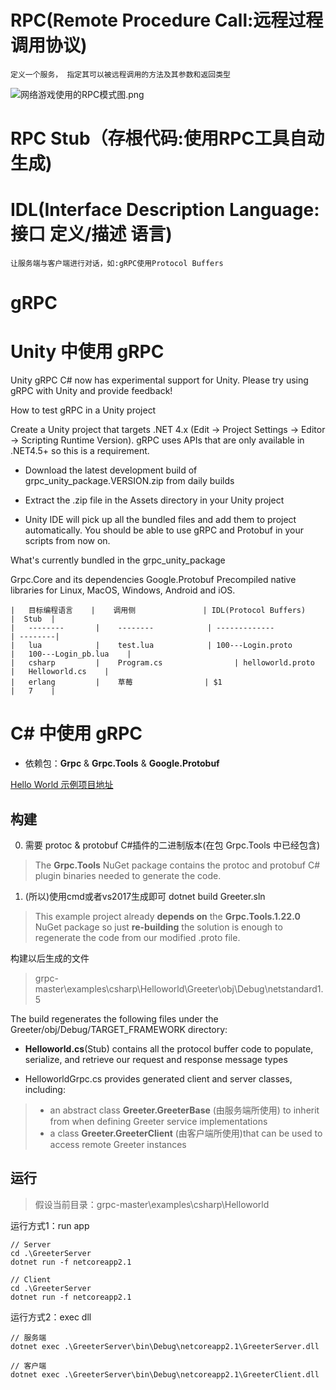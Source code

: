 
# RPC(Remote Procedure Call:远程过程调用协议)
    定义一个服务， 指定其可以被远程调用的方法及其参数和返回类型

![网络游戏使用的RPC模式图.png](https://i.loli.net/2019/07/09/5d2371326803b52124.png)

# RPC Stub（存根代码:使用RPC工具自动生成)

# IDL(Interface Description Language:接口 定义/描述 语言) 
    让服务端与客户端进行对话，如:gRPC使用Protocol Buffers
# gRPC

# Unity 中使用 gRPC
Unity
gRPC C# now has experimental support for Unity. Please try using gRPC with Unity and provide feedback!

How to test gRPC in a Unity project

Create a Unity project that targets .NET 4.x (Edit -> Project Settings -> Editor -> Scripting Runtime Version). gRPC uses APIs that are only available in .NET4.5+ so this is a requirement.

* Download the latest development build of grpc_unity_package.VERSION.zip from daily builds

* Extract the .zip file in the Assets directory in your Unity project

* Unity IDE will pick up all the bundled files and add them to project automatically. You should be able to use gRPC and Protobuf in your scripts from now on.

What's currently bundled in the grpc_unity_package

Grpc.Core and its dependencies
Google.Protobuf
Precompiled native libraries for Linux, MacOS, Windows, Android and iOS.


    |   目标编程语言    |    调用侧               | IDL(Protocol Buffers)      |  Stub  | 
    |   --------       |    --------            | -------------              | --------|
    |   lua            |    test.lua            | 100---Login.proto          |   100---Login_pb.lua    |
    |   csharp         |    Program.cs                | helloworld.proto                         |   Helloworld.cs    |
    |   erlang         |    草莓                | $1                         |   7    |


# C# 中使用 gRPC
* 依赖包：**Grpc** & **Grpc.Tools** & **Google.Protobuf**

[Hello World 示例项目地址](https://github.com/grpc/grpc/tree/master/examples/csharp/Helloworld)

## 构建
0. 需要 protoc & protobuf C#插件的二进制版本(在包 Grpc.Tools 中已经包含)
> The **Grpc.Tools** NuGet package contains the protoc and protobuf C# plugin binaries needed to generate the code. 

1. (所以)使用cmd或者vs2017生成即可
        dotnet build Greeter.sln

> This example project already **depends on** the **Grpc.Tools.1.22.0** NuGet package so just **re-building** the solution is enough to regenerate the code from our modified .proto file.

构建以后生成的文件
> grpc-master\examples\csharp\Helloworld\Greeter\obj\Debug\netstandard1.5

The build regenerates the following files under the Greeter/obj/Debug/TARGET_FRAMEWORK directory:

* **Helloworld.cs**(Stub)  contains all the protocol buffer code to populate, serialize, and retrieve our request and response message types

* HelloworldGrpc.cs provides generated client and server classes, including:
> * an abstract class **Greeter.GreeterBase** (由服务端所使用) to inherit from when defining Greeter service implementations
> * a class **Greeter.GreeterClient** (由客户端所使用)that can be used to access remote Greeter instances

## 运行

> 假设当前目录：grpc-master\examples\csharp\Helloworld

运行方式1：run app

    // Server
    cd .\GreeterServer
    dotnet run -f netcoreapp2.1

    // Client
    cd .\GreeterServer
    dotnet run -f netcoreapp2.1

运行方式2：exec dll

    // 服务端
    dotnet exec .\GreeterServer\bin\Debug\netcoreapp2.1\GreeterServer.dll

    // 客户端
    dotnet exec .\GreeterServer\bin\Debug\netcoreapp2.1\GreeterClient.dll
